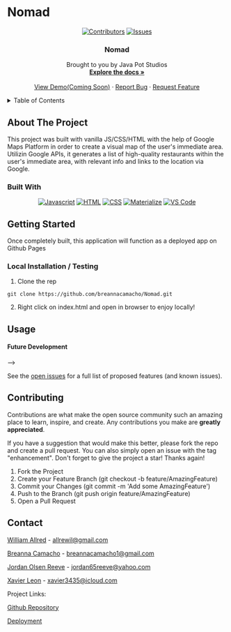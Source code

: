 # Nomad
<div align="center">

  <!-- Add badges using the following format: -->
  <!-- ![Name](urlToShieldHere)(urlToGithubHere) -->

[![Contributors](https://img.shields.io/github/contributors/breannacamacho/Nomad.svg?style=plastic&logo=appveyor)](https://github.com/breannacamacho/Nomad/graphs/contributors)
[![Issues](https://img.shields.io/github/issues/breannacamacho/Nomad.svg?style=plastic&logo=appveyor)](https://github.com/breannacamacho/Nomad/issues)

</div>

<!-- PROJECT LOGO -->


  <h3 align="center">Nomad</h3>

  <p align="center">
    Brought to you by Java Pot Studios<br />
    <a href="https://github.com/breannacamacho/Nomad"><strong>Explore the docs »</strong></a>
    <br />
    <br />
    <!-- TODO- add deployed link -->
    <a href="https://github.com/jazztazz1991/Parsemon">View Demo(Coming Soon)</a>
    ·
    <a href="https://github.com/breannacamacho/Nomad/issues">Report Bug</a>
    ·
    <a href="https://github.com/breannacamacho/Nomad/issues">Request Feature</a>

  </p>
</div>

<!-- TABLE OF CONTENTS -->
<details>
  <summary>Table of Contents</summary>
  <ol>
    <li>
      <a href="#about-the-project">About The Project</a>
      <ul>
        <li><a href="#built-with">Built With</a></li>
      </ul>
    </li>
    <li>
      <a href="#getting-started">Getting Started</a>
      <ul>
        <li><a href="#installation">Installation</a></li>
      </ul>
    </li>
    <li><a href="#usage">Usage</a></li>
    <li><a href="#roadmap">Roadmap</a></li>
    <li><a href="#contributing">Contributing</a></li>
    <li><a href="#contact">Contact</a></li>
    <!-- <li><a href="#acknowledgments">Acknowledgments</a></li> -->
  </ol>
</details>

<!-- ABOUT THE PROJECT -->

## About The Project

<!-- Add screenshots using the following format: -->
<!-- ![Screenshot alt description](directPathOfScreenshots) -->

This project was built with vanilla JS/CSS/HTML with the help of Google Maps Platform in order to create a visual map of the user's immediate area. Utilizin Google APIs, it generates a list of high-quality restaurants within the user's immediate area, with relevant info and links to the location via Google.

### Built With

<div align="center">

[![Javascript](https://img.shields.io/badge/Language-JavaScript-ff0000?style=plastic&logo=JavaScript&logoWidth=10)](https://javascript.info/)
[![HTML](https://img.shields.io/badge/Language-HTML-ff8000?style=plastic&logo=HTML5&logoWidth=10)](https://html.com/)
[![CSS](https://img.shields.io/badge/Language-CSS-ffff00?style=plastic&logo=HTML5&logoWidth=10)](https://developer.mozilla.org/en-US/docs/Web/CSS)
[![Materialize](https://img.shields.io/badge/Framework-Materialize-80ff00?style=plastic&logo=jQuery&logoWidth=10)](https://materializecss.com/)
[![VS Code](https://img.shields.io/badge/IDE-VSCode-0000ff?style=plastic&logo=VisualStudioCode&logoWidth=10)](https://code.visualstudio.com/docs)

</div>

<!-- GETTING STARTED -->

## Getting Started

Once completely built, this application will function as a deployed app on Github Pages

### Local Installation / Testing

1. Clone the rep

```
git clone https://github.com/breannacamacho/Nomad.git
```

2. Right click on index.html and open in browser to enjoy locally!

<!-- USAGE EXAMPLES -->

## Usage

  <a href="https://github.com/breannacamacho/Nomad">
  </a>

  <a href="https://github.com/breannacamacho/Nomad">
  </a>

<!-- ROADMAP -->

<!-- ## Roadmap

<!-- TODO: Build Roadmap with Github issues -->

<!-- #### MVP -->

<!-- - [ ] Feature
  - [ ] Feature detail
  - [ ] Feature detail -->

#### Future Development

<!-- - [ ] Feature
- [ ] Feature
- [ ] Feature --> -->

See the [open issues](https://github.com/breannacamacho/Nomad/issues) for a full list of proposed features (and known issues).

<!-- CONTRIBUTING -->

## Contributing

Contributions are what make the open source community such an amazing place to learn, inspire, and create. Any contributions you make are **greatly appreciated**.

If you have a suggestion that would make this better, please fork the repo and create a pull request. You can also simply open an issue with the tag "enhancement".
Don't forget to give the project a star! Thanks again!

1. Fork the Project
2. Create your Feature Branch (git checkout -b feature/AmazingFeature)
3. Commit your Changes (git commit -m 'Add some AmazingFeature')
4. Push to the Branch (git push origin feature/AmazingFeature)
5. Open a Pull Request

<!-- CONTACT -->

## Contact

[William Allred](https://github.com/AllredW) - allrewil@gmail.com

[Breanna Camacho](https://github.com/breannacamacho) - breannacamacho1@gmail.com

[Jordan Olsen Reeve](https://github.com/jreeve65) - jordan65reeve@yahoo.com

[Xavier Leon](https://github.com/lateralmonster1) - xavier3435@icloud.com

Project Links:

<!-- TODO- add FIGMA board

[Figma Board- link later]() -->

[Github Repository](https://github.com/breannacamacho/Nomad)

<!-- TODO- add deployment link -->

[Deployment](https://breannacamacho.github.io/Nomad/)

<!-- ACKNOWLEDGMENTS -->

<!-- ## Acknowledgments -->
